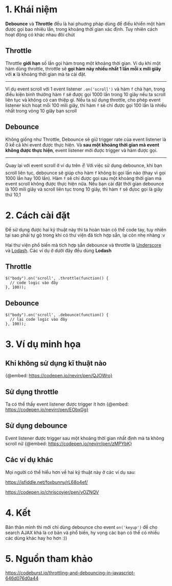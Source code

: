 # 1. Khái niệm
**Debounce** và **Throttle** đều là hai phuơng pháp dùng để điều khiển một hàm được gọi bao nhiêu lần, trong khoảng thời gian xác định. Tuy nhiên cách hoạt động có khác nhau đôi chút
## Throttle
Throttle **giới hạn** số lần gọi hàm trong một khoảng thời gian. Ví dụ khi một hàm dùng throttle, throttle sẽ **gọi hàm này nhiều nhất 1 lần mỗi x mili giây** với **x** là khoảng thời gian mà ta cài đặt.

-----
Ví dụ event scroll với 1 event listener `.on('scroll')` và hàm `f` chả hạn, trong điều kiện bình thường hàm `f` sẽ được gọi 1000 lần trong 10 giây nếu ta scroll liên tục và không có can thiệp gì. 
Nếu ta sử dụng throttle, cho phép event listener kích hoạt mỗi 100 mili giây, thì hàm `f` sẽ chỉ được gọi 100 lần là nhiều nhất trong vòng 10 giây bạn scroll 

## Debounce
Không giống như Throttle, Debounce sẽ giữ trigger rate của event listener là 0 kể cả khi event được thực hiện. Và **sau một khoảng thời gian mà event không được thực hiện**, event listener mới được trigger và hàm được gọi.

-----
Quay lại với event scroll ở ví dụ trên :v: Với việc sử dụng debounce, khi bạn scroll liên tục, debounce sẽ giúp cho hàm `f` không bị gọi lần nào (thay vì gọi 1000 lần hay 100 lần). Hàm `f` sẽ chỉ được gọi sau một khoảng thời gian mà event scroll không được thực hiện nữa. 
Nếu bạn cài đặt thời gian debounce là 100 mili giây và scroll liên tục trong 10 giây, thì hàm `f` sẽ đựoc gọi là giây thứ 10,1

# 2. Cách cài đặt
Để sử dụng được hai kỹ thuật này thì ta hoàn toàn có thể code tay, tuy nhiên tại sao phải tự gõ trong khi có thư viện đã tích hợp sẵn, lại còn nhẹ nhàng :v 

Hai thư viện phổ biến mà tích hợp sẵn debounce và throttle là [Underscore](https://underscorejs.org/) và [Lodash](https://lodash.com/). Các ví dụ ở dưới đây đều dùng **Lodash**

## Throttle
```
$("body").on('scroll', .throttle(function() {
  // code logic vào đây
}, 100));
```

## Debounce
```
$("body").on('scroll', .debounce(function() {
  // lại code logic vào đây
}, 100));
```

# 3. Ví dụ minh họa
## Khi không sử dụng kĩ thuật nào
{@embed: https://codepen.io/nevirr/pen/QJOWro}

## Sử dụng throttle
Ta có thể thấy event listener được trigger ít hơn 
{@embed: https://codepen.io/nevirr/pen/EObxGg}

## Sử dụng debounce
Event listener được trigger sau một khoảng thời gian nhất định mà ta không scroll nữ
{@embed: https://codepen.io/nevirr/pen/zMPYbK}

## Các ví dụ khác
Mọi người có thể hiểu hơn về hai kỹ thuật này ở các ví dụ sau: 

https://jsfiddle.net/foxbunny/rL68o4ef/

https://codepen.io/chriscoyier/pen/vOZNQV

# 4. Kết
Bản thân mình thì mới chỉ dùng debounce cho event `on('keyup')` để cho search AJAX khá là cơ bản và phổ biến, hy vọng các bạn có thể có nhiều các dùng khác hay ho hơn :))

# 5. Nguồn tham khảo
https://codeburst.io/throttling-and-debouncing-in-javascript-646d076d0a44